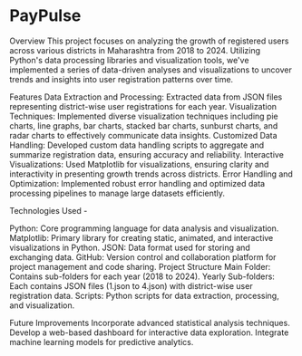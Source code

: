 # PayPulse
Overview
This project focuses on analyzing the growth of registered users across various districts in Maharashtra from 2018 to 2024. Utilizing Python's data processing libraries and visualization tools, we've implemented a series of data-driven analyses and visualizations to uncover trends and insights into user registration patterns over time.

Features
Data Extraction and Processing: Extracted data from JSON files representing district-wise user registrations for each year.
Visualization Techniques: Implemented diverse visualization techniques including pie charts, line graphs, bar charts, stacked bar charts, sunburst charts, and radar charts to effectively communicate data insights.
Customized Data Handling: Developed custom data handling scripts to aggregate and summarize registration data, ensuring accuracy and reliability.
Interactive Visualizations: Used Matplotlib for visualizations, ensuring clarity and interactivity in presenting growth trends across districts.
Error Handling and Optimization: Implemented robust error handling and optimized data processing pipelines to manage large datasets efficiently.

Technologies Used -

Python: Core programming language for data analysis and visualization.
Matplotlib: Primary library for creating static, animated, and interactive visualizations in Python.
JSON: Data format used for storing and exchanging data.
GitHub: Version control and collaboration platform for project management and code sharing.
Project Structure
Main Folder: Contains sub-folders for each year (2018 to 2024).
Yearly Sub-folders: Each contains JSON files (1.json to 4.json) with district-wise user registration data.
Scripts: Python scripts for data extraction, processing, and visualization.

Future Improvements
Incorporate advanced statistical analysis techniques.
Develop a web-based dashboard for interactive data exploration.
Integrate machine learning models for predictive analytics.
